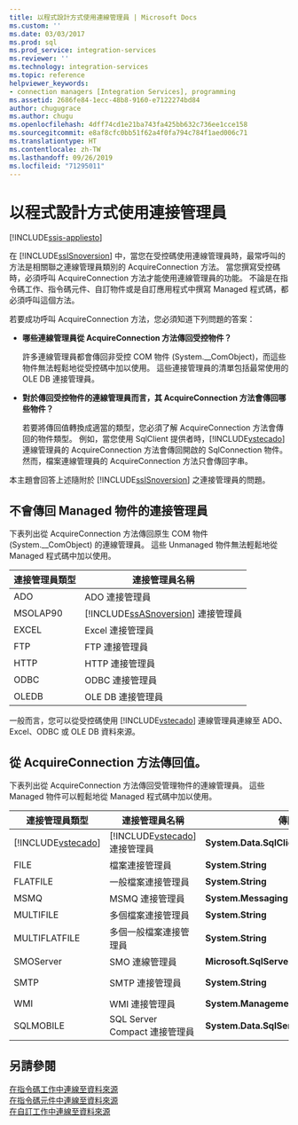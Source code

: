 ```yaml
---
title: 以程式設計方式使用連線管理員 | Microsoft Docs
ms.custom: ''
ms.date: 03/03/2017
ms.prod: sql
ms.prod_service: integration-services
ms.reviewer: ''
ms.technology: integration-services
ms.topic: reference
helpviewer_keywords:
- connection managers [Integration Services], programming
ms.assetid: 2686fe84-1ecc-48b8-9160-e7122274bd84
author: chugugrace
ms.author: chugu
ms.openlocfilehash: 4dff74cd1e21ba743fa425bb632c736ee1cce158
ms.sourcegitcommit: e8af8cfc0bb51f62a4f0fa794c784f1aed006c71
ms.translationtype: HT
ms.contentlocale: zh-TW
ms.lasthandoff: 09/26/2019
ms.locfileid: "71295011"
---
```

# <a name="working-with-connection-managers-programmatically"></a>以程式設計方式使用連接管理員

[!INCLUDE[ssis-appliesto](../includes/ssis-appliesto-ssvrpluslinux-asdb-asdw-xxx.md)]


  在 [!INCLUDE[ssISnoversion](../includes/ssisnoversion-md.md)] 中，當您在受控碼使用連線管理員時，最常呼叫的方法是相關聯之連線管理員類別的 AcquireConnection 方法。 當您撰寫受控碼時，必須呼叫 AcquireConnection 方法才能使用連線管理員的功能。 不論是在指令碼工作、指令碼元件、自訂物件或是自訂應用程式中撰寫 Managed 程式碼，都必須呼叫這個方法。  
  
 若要成功呼叫 AcquireConnection 方法，您必須知道下列問題的答案：  
  
-   **哪些連線管理員從 AcquireConnection 方法傳回受控物件？**  
  
     許多連線管理員都會傳回非受控 COM 物件 (System.__ComObject)，而這些物件無法輕鬆地從受控碼中加以使用。 這些連接管理員的清單包括最常使用的 OLE DB 連接管理員。  
  
-   **對於傳回受控物件的連線管理員而言，其 AcquireConnection 方法會傳回哪些物件？**  
  
     若要將傳回值轉換成適當的類型，您必須了解 AcquireConnection 方法會傳回的物件類型。 例如，當您使用 SqlClient 提供者時，[!INCLUDE[vstecado](../includes/vstecado-md.md)] 連線管理員的 AcquireConnection 方法會傳回開啟的 SqlConnection 物件。 然而，檔案連線管理員的 AcquireConnection 方法只會傳回字串。  
  
 本主題會回答上述隨附於 [!INCLUDE[ssISnoversion](../includes/ssisnoversion-md.md)] 之連接管理員的問題。  
  
## <a name="connection-managers-that-do-not-return-a-managed-object"></a>不會傳回 Managed 物件的連接管理員  
 下表列出從 AcquireConnection 方法傳回原生 COM 物件 (System.__ComObject) 的連線管理員。 這些 Unmanaged 物件無法輕鬆地從 Managed 程式碼中加以使用。  
  
|連接管理員類型|連接管理員名稱|  
|-----------------------------|-----------------------------|  
|ADO|ADO 連接管理員|  
|MSOLAP90|[!INCLUDE[ssASnoversion](../includes/ssasnoversion-md.md)] 連接管理員|  
|EXCEL|Excel 連接管理員|  
|FTP|FTP 連接管理員|  
|HTTP|HTTP 連接管理員|  
|ODBC|ODBC 連接管理員|  
|OLEDB|OLE DB 連接管理員|  
  
 一般而言，您可以從受控碼使用 [!INCLUDE[vstecado](../includes/vstecado-md.md)] 連線管理員連線至 ADO、Excel、ODBC 或 OLE DB 資料來源。  
  
## <a name="return-values-from-the-acquireconnection-method"></a>從 AcquireConnection 方法傳回值。  
 下表列出從 AcquireConnection 方法傳回受管理物件的連線管理員。 這些 Managed 物件可以輕鬆地從 Managed 程式碼中加以使用。  
  
|連接管理員類型|連接管理員名稱|傳回值的類型|其他資訊|  
|-----------------------------|-----------------------------|--------------------------|----------------------------|  
|[!INCLUDE[vstecado](../includes/vstecado-md.md)]|[!INCLUDE[vstecado](../includes/vstecado-md.md)] 連接管理員|**System.Data.SqlClient.SqlConnection**||  
|FILE|檔案連接管理員|**System.String**|檔案的路徑。|  
|FLATFILE|一般檔案連接管理員|**System.String**|檔案的路徑。|  
|MSMQ|MSMQ 連接管理員|**System.Messaging.MessageQueue**||  
|MULTIFILE|多個檔案連接管理員|**System.String**|其中一個檔案的路徑。|  
|MULTIFLATFILE|多個一般檔案連接管理員|**System.String**|其中一個檔案的路徑。|  
|SMOServer|SMO 連線管理員|**Microsoft.SqlServer.Management.Smo.Server**||  
|SMTP|SMTP 連接管理員|**System.String**|例如： `SmtpServer=<server name>;UseWindowsAuthentication=True;EnableSsl=False;`|  
|WMI|WMI 連接管理員|**System.Management.ManagementScope**||  
|SQLMOBILE|SQL Server Compact 連接管理員|**System.Data.SqlServerCe.SqlCeConnection**||  
  
## <a name="see-also"></a>另請參閱  
 [在指令碼工作中連線至資料來源](../integration-services/extending-packages-scripting/task/connecting-to-data-sources-in-the-script-task.md)   
 [在指令碼元件中連線至資料來源](../integration-services/extending-packages-scripting/data-flow-script-component/connecting-to-data-sources-in-the-script-component.md)   
 [在自訂工作中連線至資料來源](../integration-services/extending-packages-custom-objects/task/connecting-to-data-sources-in-a-custom-task.md)  
  
  
